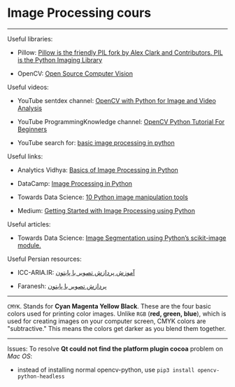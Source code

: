 # Image Processing cours
--------------------------------------------------------
Useful libraries:   
- Pillow: [Pillow is the friendly PIL fork by Alex Clark and Contributors. PIL is the Python Imaging Library](https://pillow.readthedocs.io/en/stable/index.html)

- OpenCV: [Open Source Computer Vision](https://docs.opencv.org/master)

Useful videos:   
- YouTube sentdex channel: [OpenCV with Python for Image and Video Analysis](https://www.youtube.com/watch?list=PLQVvvaa0QuDdttJXlLtAJxJetJcqmqlQq&v=Z78zbnLlPUA)

- YouTube ProgrammingKnowledge channel: [OpenCV Python Tutorial For Beginners](https://www.youtube.com/watch?v=kdLM6AOd2vc&list=PLS1QulWo1RIa7D1O6skqDQ-JZ1GGHKK-K)   
   
- YouTube search for: [basic image processing in python](https://www.youtube.com/results?search_query=basic+image+processing+in+python)

    
Useful links:    
- Analytics Vidhya: [Basics of Image Processing in Python](https://www.analyticsvidhya.com/blog/2014/12/image-processing-python-basics)

- DataCamp: [Image Processing in Python](https://www.datacamp.com/courses/image-processing-in-python)

- Towards Data Science: [10 Python image manipulation tools](https://towardsdatascience.com/image-manipulation-tools-for-python-6eb0908ed61f)

- Medium: [Getting Started with Image Processing using Python](https://medium.com/analytics-vidhya/getting-started-with-image-processing-using-python-c027fbdd4608)

Useful articles:    
- Towards Data Science: [Image Segmentation using Python’s scikit-image module.](https://towardsdatascience.com/image-segmentation-using-pythons-scikit-image-module-533a61ecc980)


   
   
Useful Persian resources:   
- ICC-ARIA.IR: [آموزش پردازش تصویر با پایتون
](http://icc-aria.ir/courses/%D8%A2%D9%85%D9%88%D8%B2%D8%B4-%D9%BE%D8%B1%D8%AF%D8%A7%D8%B2%D8%B4-%D8%AA%D8%B5%D9%88%DB%8C%D8%B1-%D8%A8%D8%A7-%D9%BE%D8%A7%DB%8C%D8%AA%D9%88%D9%86/)

- Faranesh: [پردازش تصویر با پایتون](https://faranesh.com/programming/16396-image-processing-python-part-1)


--------------------------------------------------------------------------------------------------------------
`CMYK`. Stands for **Cyan Magenta Yellow Black**. These are the four basic colors used for printing color images. Unlike `RGB` (**red, green, blue**), which is used for creating images on your computer screen, CMYK colors are "subtractive." This means the colors get darker as you blend them together.


--------------------------------------------------------------------------------------------------------------
Issues:
To resolve **Qt could not find the platform plugin cocoa** problem on *Mac OS*:   
- instead of installing normal opencv-python, use `pip3 install opencv-python-headless`

